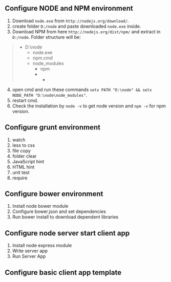 ## Configure NODE and NPM environment
1. Download `node.exe` from `http://nodejs.org/download/`.
2. create folder `D:/node` and paste downloaded `node.exe` inside.
3. Download NPM from here `http://nodejs.org/dist/npm/` and extract in `D:/node`. Folder structure will be:
>	- D:\node 
>		- node.exe  
>		- npm.cmd  
>		- node_modules  
>			- npm  
>			- *  

4. open cmd and run these commands `setx PATH "D:\node" && setx NODE_PATH "D:\node\node_modules"`.
5. restart cmd.
6. Check the installation by `node -v` to get node version and `npm -v` for npm version.


## Configure grunt environment
1. watch
2. less to css
3. file copy 
4. folder clear
5. JavaScript hint
6. HTML hint
7. unit test
8. require

## Configure bower environment
1. Install node bower module
2. Configure bower.json and set dependencies
3. Run bower install to download dependent libraries

## Configure node server start client app
1. Install node express module
2. Write server app
3. Run Server App

## Configure basic client app template


